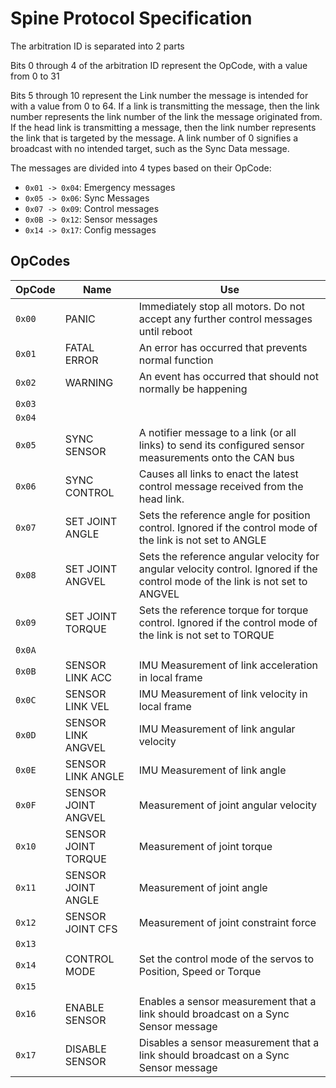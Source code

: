 # Spine Protocol Specification

The arbitration ID is separated into 2 parts 

Bits 0 through 4 of the arbitration ID represent the OpCode, with a value from 0 to 31

Bits 5 through 10 represent the Link number the message is intended for with a value from 0 to 64. If a link is transmitting the message, then the link number represents the link number of the link the message originated from. If the head link is transmitting a message, then the link number represents the link that is targeted by the message. A link number of 0 signifies a broadcast with no intended target, such as the Sync Data message.

The messages are divided into 4 types based on their OpCode:

- `0x01 -> 0x04`: Emergency messages
- `0x05 -> 0x06`: Sync Messages
- `0x07 -> 0x09`: Control messages 
- `0x0B -> 0x12`: Sensor messages
- `0x14 -> 0x17`: Config messages


## OpCodes


| OpCode | Name                | Use                                                                                                                            |
| ------ | ------------------- | ------------------------------------------------------------------------------------------------------------------------------ |
| `0x00` | PANIC               | Immediately stop all motors. Do not accept any further control messages until reboot                                           |
| `0x01` | FATAL ERROR         | An error has occurred that prevents normal function                                                                            |
| `0x02` | WARNING             | An event has occurred that should not normally be happening                                                                    |
| `0x03` |                     |                                                                                                                                |
| `0x04` |                     |                                                                                                                                |
| `0x05` | SYNC SENSOR         | A notifier message to a link (or all links) to send its configured sensor measurements onto the CAN bus                        |
| `0x06` | SYNC CONTROL        | Causes all links to enact the latest control message received from the head link.                                              |
| `0x07` | SET JOINT ANGLE     | Sets the reference angle for position control. Ignored if the control mode of the link is not set to ANGLE                     |
| `0x08` | SET JOINT ANGVEL    | Sets the reference angular velocity for angular velocity control. Ignored if the control mode of the link is not set to ANGVEL |
| `0x09` | SET JOINT TORQUE    | Sets the reference torque for torque control. Ignored if the control mode of the link is not set to TORQUE                     |
| `0x0A` |                     |                                                                                                                                |
| `0x0B` | SENSOR LINK ACC     | IMU Measurement of link acceleration in local frame                                                                            |
| `0x0C` | SENSOR LINK VEL     | IMU Measurement of link velocity in local frame                                                                                |
| `0x0D` | SENSOR LINK ANGVEL  | IMU Measurement of link angular velocity                                                                                       |
| `0x0E` | SENSOR LINK ANGLE   | IMU Measurement of link angle                                                                                                  |
| `0x0F` | SENSOR JOINT ANGVEL | Measurement of joint angular velocity                                                                                          |
| `0x10` | SENSOR JOINT TORQUE | Measurement of joint torque                                                                                                    |
| `0x11` | SENSOR JOINT ANGLE  | Measurement of joint angle                                                                                                     |
| `0x12` | SENSOR JOINT CFS    | Measurement of joint constraint force                                                                                          |
| `0x13` |                     |                                                                                                                                |
| `0x14` | CONTROL MODE        | Set the control mode of the servos to Position, Speed or Torque                                                                |
| `0x15` |                     |                                                                                                                                |
| `0x16` | ENABLE SENSOR       | Enables a sensor measurement that a link should broadcast on a Sync Sensor message                                             |
| `0x17` | DISABLE SENSOR      | Disables a sensor measurement that a link should broadcast on a Sync Sensor message                                            |